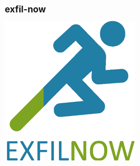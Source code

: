 # exfil-now

![Exfilnow Logo](https://github.com/Securoth/exfil-now/blob/master/Images/exfil-now-logo.png)


